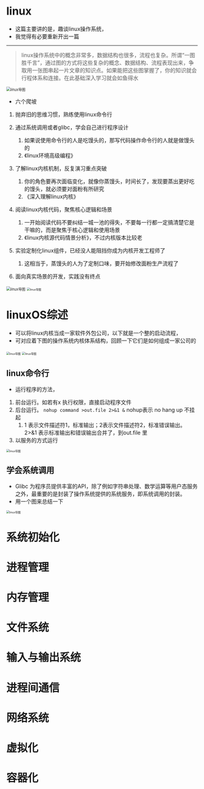 # linux

- 这篇主要讲的是，趣谈linux操作系统，
- 我觉得有必要重新开出一篇

---

> linux操作系统中的概念非常多，数据结构也很多，流程也复杂。所谓“一图胜千言”，通过图的方式将这些复杂的概念、数据结构、流程表现出来，争取用一张图串起一片文章的知识点。如果能把这些图掌握了，你的知识就会行程体系和连接。在此基础深入学习就会如鱼得水

<img src="./images/linux_os_daoyan.jpg" alt="linux导图" style="zoom:67%;" />

- 六个爬坡

1. 抛弃旧的思维习惯，熟练使用linux命令行
2. 通过系统调用或者glibc，学会自己进行程序设计
   1. 如果说使用命令行的人是吃馒头的，那写代码操作命令行的人就是做馒头的
   2. 《linux环境高级编程》

3. 了解linux内核机制，反复演习重点突破
   1. 你的角色要再次面临变化，就像你蒸馒头，时间长了，发现要蒸出更好吃的馒头，就必须要对面粉有所研究
   2. 《深入理解linux内核》
4. 阅读linux内核代码，聚焦核心逻辑和场景
   1. 一开始阅读代码不要纠结一城一池的得失，不要每一行都一定搞清楚它是干嘛的，而是聚焦于核心逻辑和使用场景
   2. 《linux内核源代码情景分析》，不过内核版本比较老
5. 实验定制化linux组件，已经没人能阻挡你成为内核开发工程师了
   1. 这相当于，蒸馒头的人为了定制口味，要开始修改面粉生产流程了
6. 面向真实场景的开发，实践没有终点

<img src="./images/linux_os_kernel.jpg" alt="linux导图" style="zoom:67%;" />

<img src="./images/linux_os_luxiantu.jpg" alt="linux导图" style="zoom: 50%;" />

# linuxOS综述

- 可以将linux内核当成一家软件外包公司，以下就是一个整的启动流程，
- 可对应着下图的操作系统内核体系结构，回顾一下它们是如何组成一家公司的

<img src="./images/linux_os_zs_waibao.jpg" alt="linux导图" style="zoom: 50%;" />

<img src="./images/linux_os_zs_zongjie.jpg" alt="linux导图" style="zoom: 50%;" />



## linux命令行

- 运行程序的方法，

1. 前台运行。如若有x 执行权限，直接启动程序文件
2. 后台运行。 `nohup command >out.file 2>&1 &`  nohup表示 no hang up 不挂起
   1. 1 表示文件描述符1，标准输出；2表示文件描述符2，标准错误输出。2>&1 表示标准输出和错误输出合并了，到out.file 里
3. 以服务的方式运行

<img src="./images/linux_os_zs_commond_jichu.jpg" alt="linux导图" style="zoom: 50%;" />

## 学会系统调用

- Glibc 为程序员提供丰富的API，除了例如字符串处理、数学运算等用户态服务之外，最重要的是封装了操作系统提供的系统服务，即系统调用的封装。
- 用一个图来总结一下

<img src="./images/linux_os_zs_xtdy.jpg" alt="linux导图" style="zoom: 50%;" />





































# 系统初始化



# 进程管理

# 内存管理

# 文件系统

# 输入与输出系统

# 进程间通信

# 网络系统

# 虚拟化

# 容器化

